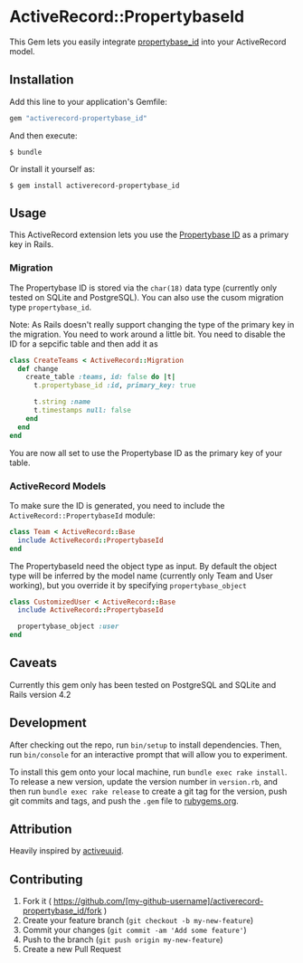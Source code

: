 # ActiveRecord::PropertybaseId

This Gem lets you easily integrate [propertybase_id](github.com/propertybase/propertybase_id) into your ActiveRecord model.

## Installation

Add this line to your application's Gemfile:

```ruby
gem "activerecord-propertybase_id"
```

And then execute:

    $ bundle

Or install it yourself as:

    $ gem install activerecord-propertybase_id

## Usage

This ActiveRecord extension lets you use the [Propertybase ID](https://github.com/propertybase/propertybase_id) as a primary key in Rails.

### Migration

The Propertybase ID is stored via the `char(18)` data type (currently only tested on SQLite and PostgreSQL). You can also use the cusom migration type `propertybase_id`.

Note: As Rails doesn't really support changing the type of the primary key in the migration. You need to work around a little bit. You need to disable the ID for a sepcific table and then add it as

```ruby
class CreateTeams < ActiveRecord::Migration
  def change
    create_table :teams, id: false do |t|
      t.propertybase_id :id, primary_key: true

      t.string :name
      t.timestamps null: false
    end
  end
end
```

You are now all set to use the Propertybase ID as the primary key of your table.

### ActiveRecord Models

To make sure the ID is generated, you need to include the `ActiveRecord::PropertybaseId` module:

```ruby
class Team < ActiveRecord::Base
  include ActiveRecord::PropertybaseId
end
```

The PropertybaseId need the object type as input. By default the object type will be inferred by the model name (currently only Team and User working), but you override it by specifying `propertybase_object`

```ruby
class CustomizedUser < ActiveRecord::Base
  include ActiveRecord::PropertybaseId

  propertybase_object :user
end
```

## Caveats

Currently this gem only has been tested on PostgreSQL and SQLite and Rails version 4.2

## Development

After checking out the repo, run `bin/setup` to install dependencies. Then, run `bin/console` for an interactive prompt that will allow you to experiment.

To install this gem onto your local machine, run `bundle exec rake install`. To release a new version, update the version number in `version.rb`, and then run `bundle exec rake release` to create a git tag for the version, push git commits and tags, and push the `.gem` file to [rubygems.org](https://rubygems.org).

## Attribution

Heavily inspired by [activeuuid](https://github.com/jashmenn/activeuuid).

## Contributing

1. Fork it ( https://github.com/[my-github-username]/activerecord-propertybase_id/fork )
2. Create your feature branch (`git checkout -b my-new-feature`)
3. Commit your changes (`git commit -am 'Add some feature'`)
4. Push to the branch (`git push origin my-new-feature`)
5. Create a new Pull Request
